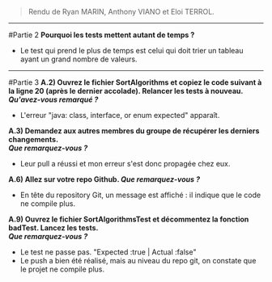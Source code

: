 > Rendu de Ryan MARIN, Anthony VIANO et Eloi TERROL.
___________________
#Partie 2
**Pourquoi les tests mettent autant de temps ?**  
- Le test qui prend le plus de temps est celui qui doit
trier un tableau ayant un grand nombre de valeurs.
  
___________________
#Partie 3
**A.2) Ouvrez le fichier SortAlgorithms et copiez le code
suivant à la ligne 20 (après le dernier accolade). Relancer 
les tests à nouveau.  
*Qu'avez-vous remarqué ?***

- L'erreur "java: class, interface, or enum expected" apparaît.

**A.3) Demandez aux autres membres du groupe de récupérer
les derniers changements.  
*Que remarquez-vous ?***

- Leur pull a réussi et mon erreur s'est donc propagée
chez eux.
  
**A.6) Allez sur votre repo Github.
*Que remarquez-vous ?***

- En tête du repository Git, un message est affiché : il indique 
  que le code ne compile plus.
  
**A.9) Ouvrez le fichier SortAlgorithmsTest et décommentez 
la fonction badTest. Lancez les tests.  
*Que remarquez-vous ?***

- Le test ne passe pas. "Expected :true | Actual :false"
- Le push a bien été réalisé, mais au niveau du repo git, on
constate que le projet ne compile plus.
  
